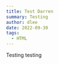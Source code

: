 ```yaml
---
title: Test Darren
summary: Testing
author: dlee
date: 2022-09-30
tags:
  - HTML
---
```


Testing testing